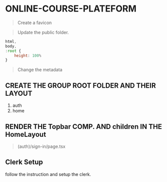 # ONLINE-COURSE-PLATEFORM

> Create a favicon

> Update the public folder.

```javascript
html,
body,
:root {
    height: 100%
}
```

> Change the metadata

## CREATE THE GROUP ROOT FOLDER AND THEIR LAYOUT

1. auth
2. home

## RENDER THE Topbar COMP. AND children IN THE HomeLayout

> (auth)/sign-in/page.tsx

## Clerk Setup

follow the instruction and setup the clerk.
